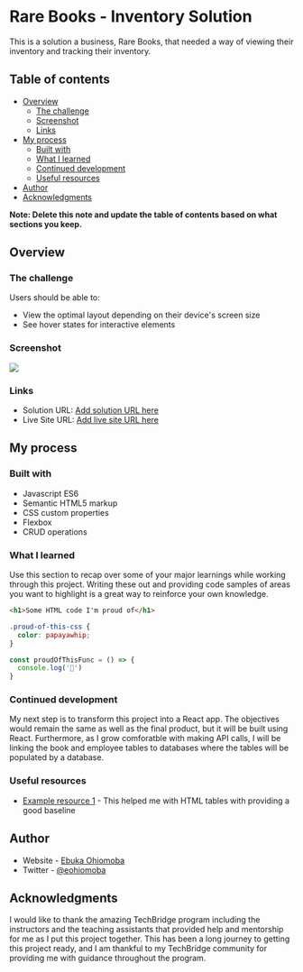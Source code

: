 # Rare Books - Inventory Solution

This is a solution a business, Rare Books, that needed a way of viewing their inventory and tracking their inventory. 

## Table of contents

- [Overview](#overview)
  - [The challenge](#the-challenge)
  - [Screenshot](#screenshot)
  - [Links](#links)
- [My process](#my-process)
  - [Built with](#built-with)
  - [What I learned](#what-i-learned)
  - [Continued development](#continued-development)
  - [Useful resources](#useful-resources)
- [Author](#author)
- [Acknowledgments](#acknowledgments)

**Note: Delete this note and update the table of contents based on what sections you keep.**

## Overview

### The challenge

Users should be able to:

- View the optimal layout depending on their device's screen size
- See hover states for interactive elements

### Screenshot

![](./.jpg)


### Links

- Solution URL: [Add solution URL here](https://github.com/ebukaohiomoba/rare-bookstore-app)
- Live Site URL: [Add live site URL here](https://ebukaohiomoba.github.io/rare-bookstore-app/)

## My process

### Built with

- Javascript ES6
- Semantic HTML5 markup
- CSS custom properties
- Flexbox
- CRUD operations



### What I learned

Use this section to recap over some of your major learnings while working through this project. Writing these out and providing code samples of areas you want to highlight is a great way to reinforce your own knowledge.


```html
<h1>Some HTML code I'm proud of</h1>
```
```css
.proud-of-this-css {
  color: papayawhip;
}
```
```js
const proudOfThisFunc = () => {
  console.log('🎉')
}
```


### Continued development

My next step is to transform this project into a React app. The objectives would remain the same as well as the final product, but it will be built using React. Furthermore, as I grow comforatble with making API calls, I will be linking the book and employee tables to databases where the tables will be populated by a database. 

### Useful resources

- [Example resource 1](https://www.freecodecamp.org/news/a-step-by-step-guide-to-getting-started-with-html-tables-7f43b18f962b/) - This helped me with HTML tables with providing a good baseline 

## Author

- Website - [Ebuka Ohiomoba](https://www.my-site.com)
- Twitter - [@eohiomoba](https://www.twitter.com/eohiomoba)


## Acknowledgments

I would like to thank the amazing TechBridge program including the instructors and the teaching assistants that provided help and mentorship for me as I put this project together. This has been a long journey to getting this project ready, and I am thankful to my TechBridge community for providing me with guidance throughout the program. 
